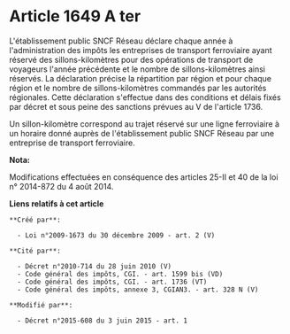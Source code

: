 # Article 1649 A ter

L'établissement public SNCF Réseau  déclare chaque année à l'administration des impôts les entreprises de transport
ferroviaire ayant réservé des sillons-kilomètres pour des opérations de transport de voyageurs l'année précédente et le
nombre de sillons-kilomètres ainsi réservés. La déclaration précise la répartition par région et pour chaque région et le
nombre de sillons-kilomètres commandés par les autorités régionales. Cette déclaration s'effectue dans des conditions et
délais fixés par décret et sous peine des sanctions prévues au V de l'article 1736. 

Un sillon-kilomètre correspond au trajet réservé sur une ligne ferroviaire à un horaire donné auprès de l'établissement
public SNCF Réseau  par une entreprise de transport ferroviaire.

**Nota:**

Modifications effectuées en conséquence des articles 25-II et 40 de la loi n° 2014-872 du 4 août 2014.

**Liens relatifs à cet article**

	**Créé par**:

	  - Loi n°2009-1673 du 30 décembre 2009 - art. 2 (V)

	**Cité par**:

	  - Décret n°2010-714 du 28 juin 2010 (V)
	  - Code général des impôts, CGI. - art. 1599 bis (VD)
	  - Code général des impôts, CGI. - art. 1736 (VT)
	  - Code général des impôts, annexe 3, CGIAN3. - art. 328 N (V)

	**Modifié par**:

	  - Décret n°2015-608 du 3 juin 2015 - art. 1
